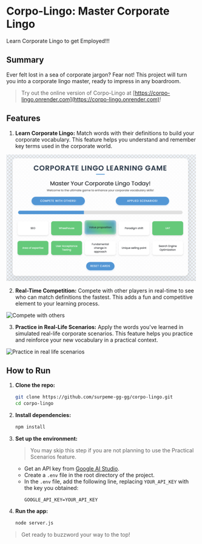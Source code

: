 # Corpo-Lingo: Master Corporate Lingo

Learn Corporate Lingo to get Employed!!!

## Summary

Ever felt lost in a sea of corporate jargon? Fear not! This project will turn you into a corporate lingo master, ready to impress in any boardroom.

> Try out the online version of Corpo-Lingo at [https://corpo-lingo.onrender.com](https://corpo-lingo.onrender.com)!

## Features

1. **Learn Corporate Lingo:**
   Match words with their definitions to build your corporate vocabulary. This feature helps you understand and remember key terms used in the corporate world.

<img src="resources/home.png" alt="Home page" width="500"/>

2. **Real-Time Competition:**
   Compete with other players in real-time to see who can match definitions the fastest. This adds a fun and competitive element to your learning process.

<img src="resources/compete.png" alt="Compete with others" width="500"/>

3. **Practice in Real-Life Scenarios:**
   Apply the words you've learned in simulated real-life corporate scenarios. This feature helps you practice and reinforce your new vocabulary in a practical context.

<img src="resources/llm.png" alt="Practice in real life scenarios" width="500"/>

## How to Run

1. **Clone the repo:**

   ```sh
   git clone https://github.com/surpeme-gg-gg/corpo-lingo.git
   cd corpo-lingo
   ```

2. **Install dependencies:**

   ```sh
   npm install
   ```

3. **Set up the environment:**
   > You may skip this step if you are not planning to use the Practical Scenarios feature.
   - Get an API key from [Google AI Studio](https://makersuite.google.com/app/apikey).
   - Create a `.env` file in the root directory of the project.
   - In the `.env` file, add the following line, replacing `YOUR_API_KEY` with the key you obtained:
     ```
     GOOGLE_API_KEY=YOUR_API_KEY
     ```

4. **Run the app:**
   ```sh
   node server.js
   ```

> Get ready to buzzword your way to the top!

